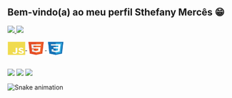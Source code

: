 ## Bem-vindo(a) ao meu perfil Sthefany Mercês 😁

 <div>
   <a href="https://github.com/SthefanyMerces">
   <img height="180em" src="https://github-readme-stats.vercel.app/api?username=SthefanyMerces&show_icons=true&theme=radical&include_all_commits=true&count_private=true"/>
   <img height="180em" src="https://github-readme-stats.vercel.app/api/top-langs/?username=SthefanyMerces&layout=compact&langs_count=6&theme=tokyonight"/>

</div>
<div style="display: inline_block"><br>
  <img align="center" alt="Js" height="30" width="40" src="https://raw.githubusercontent.com/devicons/devicon/master/icons/javascript/javascript-plain.svg">
  <img align="center" alt="HTML" height="30" width="40" src="https://raw.githubusercontent.com/devicons/devicon/master/icons/html5/html5-original.svg">
  <img align="center" alt="CSS" height="30" width="40" src="https://raw.githubusercontent.com/devicons/devicon/master/icons/css3/css3-original.svg">
</div>
 
 <br>

 
<div> 

  <a href="https://www.instagram.com/sthefany_merces_/" target="_blank"><img src="https://img.shields.io/badge/-Instagram-%23E4405F?style=for-the-badge&logo=instagram&logoColor=white" target="_blank"></a>
  <a href = "mailto:sthefanydr26@gmail.com"><img src="https://img.shields.io/badge/-Gmail-%23333?style=for-the-badge&logo=gmail&logoColor=white" target="_blank"></a>
  <a href="https://www.linkedin.com/in/sthefany-das-merc%C3%AAs-rocha-59aa6a1a8/" target="_blank"><img src="https://img.shields.io/badge/-LinkedIn-%230077B5?style=for-the-badge&logo=linkedin&logoColor=white" target="_blank"></a> 

 
  ![Snake animation](https://github.com/SthefanyMerces/SthefanyMerces/blob/output/github-contribution-grid-snake.svg)

</div>
